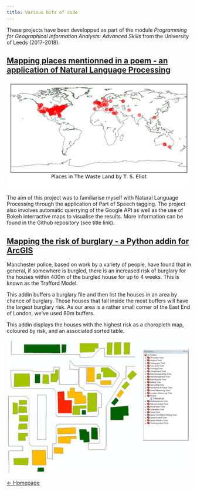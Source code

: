 ```yaml
---
title: Various bits of code
---
```


These projects have been developped as part of the module *Programming for Geographical Information Analysts: Advanced Skills* from the University of Leeds (2017-2018).

## [Mapping places mentionned in a poem - an application of Natural Language Processing](https://github.com/mednche/AdvancedProgrammingSkills/tree/master/NLP)

<p align="center">
  <img src="MapOfPlaces.png">
</p>

The aim of this project was to familiarise myself with Natural Language Processing through the application of Part of Speech tagging. The project also involves automatic querrying of the Google API as well as the use of Bokeh interractive maps to visualise the results. More information can be found in the Github repository (see title link).


## [Mapping the risk of burglary - a Python addin for ArcGIS](https://github.com/mednche/AdvancedProgrammingSkills/tree/master/AddinArcGIS)

Manchester police, based on work by a variety of people, have found that in general, if somewhere is burgled, there is an increased risk of burglary for the houses within 400m of the burgled house for up to 4 weeks. This is known as the Trafford Model.

This addin buffers a burglary file and then list the houses in an area by chance of burglary. Those houses that fall inside the most buffers will have the largest burglary risk. As our area is a rather small corner of the East End of London, we've used 80m buffers.

This addin displays the houses with the highest risk as a choropleth map, coloured by risk, and an associated sorted table.

<p align="center">
  <img src="BurglaryRisk.png">
</p>


[<- Homepage](https://mednche.github.io)

